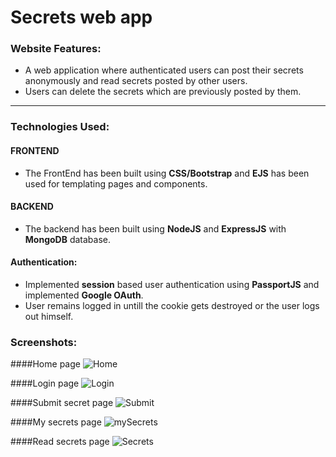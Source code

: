 # Secrets web app

### Website Features:

* A web application where authenticated users can post their secrets anonymously and read secrets posted by other users.
* Users can delete the secrets which are previously posted by them.

<hr>

### Technologies Used: 

#### FRONTEND

* The FrontEnd has been built using **CSS/Bootstrap** and **EJS** has been used for templating pages and components.

#### BACKEND

*  The backend has been built using **NodeJS** and **ExpressJS** with **MongoDB** database.

#### Authentication:

* Implemented **session** based user authentication using **PassportJS** and implemented **Google OAuth**.
* User remains logged in untill the cookie gets destroyed or the user logs out himself.

### Screenshots:

####Home page
![Home](https://user-images.githubusercontent.com/57177498/120312418-504e8a80-c2f6-11eb-8b96-fc07cf10afed.jpg)

####Login page
![Login](https://user-images.githubusercontent.com/57177498/120312570-83911980-c2f6-11eb-89b8-a0a353bda98c.jpg)

####Submit secret page
![Submit](https://user-images.githubusercontent.com/57177498/120312652-a28fab80-c2f6-11eb-897f-867b3eb80019.jpg)

####My secrets page
![mySecrets](https://user-images.githubusercontent.com/57177498/120312857-e08ccf80-c2f6-11eb-92c5-c32398ab259c.jpg)

####Read secrets page
![Secrets](https://user-images.githubusercontent.com/57177498/120312959-02865200-c2f7-11eb-9f67-363a6a4549aa.jpg)